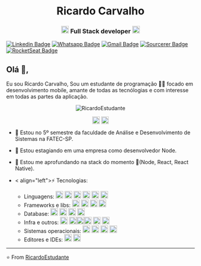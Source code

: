 <h1 align="center">Ricardo Carvalho</h1>
<h3 align="center"><img src="https://upload-icon.s3.us-east-2.amazonaws.com/uploads/icons/png/20167174151551942641-512.png" alt="react" width="20" height="20"/> Full Stack developer <img src="https://cdn4.iconfinder.com/data/icons/logos-and-brands/512/233_Node_Js_logo-256.png" alt="nodejs" width="20" height="20"/></h3>


[![Linkedin Badge](https://img.shields.io/badge/-Linkedin-6633cc?style=flat-square&logo=Linkedin&logoColor=white&color=black&link=https://www.linkedin.com/in/ricardo-carvalho-ba865a123/)](https://www.linkedin.com/in/ricardo-carvalho-ba865a123/)
[![Whatsapp Badge](https://img.shields.io/badge/-WhatsApp-6633cc?style=flat-square&logo=Whatsapp&logoColor=white&color=black&link=https://whats.link/ricardocarva)](https://whats.link/ricardocarva)
[![Gmail Badge](https://img.shields.io/badge/-Gmail-c14438?style=flat-square&logo=Gmail&logoColor=white&color=black&link=mailto:ricardocarvalho606@gmail.com)](mailto:duduxss3@gmail.com)
[![Sourcerer Badge](https://img.shields.io/badge/-Sourcerer.io-6633cc?style=flat-square&logo=appveyor&logoColor=white&color=black&link=https://sourcerer.io/ricardoestudante)](https://sourcerer.io/ricardoestudante)
[![RocketSeat Badge](https://img.shields.io/badge/-RocketSeat-6633cc?style=flat-square&logo=Polymer-Project&logoColor=white&color=black&link=https://app.rocketseat.com.br/me/ricardo-carvalho-santos-1583704453)](https://app.rocketseat.com.br/me/ricardo-carvalho-santos-1583704453)

## Olá 👋, 
Eu sou Ricardo Carvalho, Sou um estudante de programação 👨‍💻 focado em desenvolvimento mobile, amante de todas as tecnólogias e com interesse em todas as partes da aplicação. 

<p align="center"> <img src="https://github-readme-stats.vercel.app/api?username=RicardoEstudante&show_icons=true&hide_border=true&theme=dark" alt="RicardoEstudante" /> </p>
<p align="center">
<a href="https://www.linkedin.com/in/ricardo-carvalho-ba865a123/" target="blank"><img align="center" src="https://cdn.jsdelivr.net/npm/simple-icons@3.0.1/icons/linkedin.svg" alt="ricardo carvalho" height="20" width="20" /></a>
<a href="https://www.facebook.com/ricardo2010carvalho/" target="blank"><img align="center" src="https://cdn.jsdelivr.net/npm/simple-icons@3.0.1/icons/facebook.svg" alt="https://www.linkedin.com/in/ricardo-carvalho-ba865a123/" height="20" width="20" /></a>
</p>


- 💬 Estou no 5º semestre da faculdade de Análise e Desenvolvimento de Sistemas na FATEC-SP.

- 🔭 Estou estagiando em uma empresa como desenvolvedor Node.

- :book: Estou me aprofundando na stack do momento :rocket:(Node, React, React Native).

- < align="left">⚡ Tecnologias: 
  - Linguagens: <img src="https://img.icons8.com/color/48/000000/html-5.png" alt="html5" width="20" height="20"/> <img src="https://img.icons8.com/color/48/000000/css3.png" alt="css3" width="20" height="20"/>  <img src="https://cdn1.iconfinder.com/data/icons/development-2-yellow/60/30_-Javascript-_development_coding_programming_code-512.png" alt="javascript" width="20" height="20"/> <img src="https://image.flaticon.com/icons/png/512/919/919832.png" alt="typescript" width="20" height="20"/>
  <img src="https://img.icons8.com/color/48/000000/java-coffee-cup-logo.png" alt="java" width="20" height="20"/>  <img src="https://img.icons8.com/color/48/000000/c-programming.png" alt="c" width="20" height="20"/>  
  - Frameworks e libs: <img src="https://img.icons8.com/color/48/000000/react-native.png" alt="react" width="20" height="20"/>
   <img src="https://upload-icon.s3.us-east-2.amazonaws.com/uploads/icons/png/19108918321553750384-512.png" alt="react-native" width="20" height="20"/> <img src="https://cdn4.iconfinder.com/data/icons/logos-and-brands/512/233_Node_Js_logo-256.png" alt="nodejs" width="20" height="20"/> <img src="https://img.icons8.com/color/48/000000/bootstrap.png" alt="bootstrap" width="20" height="20"/> 
  - Database: <img src="https://image.flaticon.com/icons/svg/2772/2772128.svg" alt="sql" width="20" height="20"/> <img src="https://upload-icon.s3.us-east-2.amazonaws.com/uploads/icons/png/16876668881551942134-512.png" alt="postgres" width="20" height="20"/> <img src="https://img.icons8.com/color/48/000000/mongodb.png" alt="mongodb" width="20" height="20"/> <img src="https://img.icons8.com/color/48/000000/microsoft-sql-server.png" alt="sql Server" width="20" height="20"/>
  - Infra e outros: <img src="https://img.icons8.com/color/48/000000/npm.png" alt="npm" width="20" height="20"/>   <img src="https://img.icons8.com/color/48/000000/docker.png" alt="Docker" width="20" height="20"/><img src="https://img.icons8.com/color/48/000000/git.png" alt="Git" width="20" height="20"/><img src="https://img.icons8.com/plasticine/100/000000/bash.png" alt="Bash" width="20" height="20"/> <img src="https://img.icons8.com/dusk/64/000000/postman-api.png" alt="postman" width="20" height="20"/> <img src="https://img.icons8.com/ios-filled/50/000000/api-settings.png" alt="api" width="20" height="20"/> 
  - Sistemas operacionais: <img src="https://img.icons8.com/office/16/000000/windows-10.png" alt="win10" width="20" height="20"/> <img src="https://img.icons8.com/color/48/000000/linux-mint.png" alt="mint" width="20" height="20"/> <img src="https://img.icons8.com/color/48/000000/ubuntu--v1.png" alt="ubuntu" width="20" height="20"/> <img src="https://img.icons8.com/plasticine/100/000000/android-os.png" alt="android" width="20" height="20"/>
  - Editores e IDEs: <img src="https://img.icons8.com/color/48/000000/visual-studio-code-2019.png" alt="vscode" width="20" height="20"/> <img src="https://img.icons8.com/color/48/000000/intellij-idea.png" alt="vscode" width="20" height="20"/>

   
   
   
</p>


 
---
⭐️ From [RicardoEstudante](https://github.com/RicardoEstudante)
